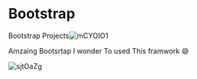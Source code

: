 # Bootstrap
Bootstrap Projects![mCYOIO1](https://github.com/Dhatchanamoorthi8/Bootstrap/assets/111693185/12125f9b-8c85-47e0-8c16-8895485bdeb4)



Amzaing Bootsrtap I wonder To used This framwork :smile:

![sjtOaZg](https://github.com/Dhatchanamoorthi8/Bootstrap/assets/111693185/539b225b-a90f-4fde-b3af-1d82fe445285)
